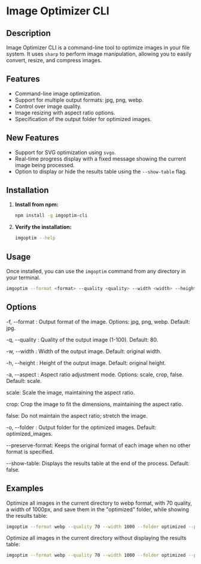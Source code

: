 # Image Optimizer CLI

## Description

Image Optimizer CLI is a command-line tool to optimize images in your file system. It uses `sharp` to perform image manipulation, allowing you to easily convert, resize, and compress images.

## Features

* Command-line image optimization.
* Support for multiple output formats: jpg, png, webp.
* Control over image quality.
* Image resizing with aspect ratio options.
* Specification of the output folder for optimized images.

## New Features

* Support for SVG optimization using `svgo`.
* Real-time progress display with a fixed message showing the current image being processed.
* Option to display or hide the results table using the `--show-table` flag.

## Installation

1. **Install from npm:**

    ```bash
    npm install -g imgoptim-cli
    ```

2. **Verify the installation:**

    ```bash
    imgoptim --help
    ```

## Usage

Once installed, you can use the `imgoptim` command from any directory in your terminal.

```bash
imgoptim --format <format> --quality <quality> --width <width> --height <height> --aspect <aspect> --folder <folder> --preserve-format --show-table
```

## Options
-f, --format <format>: Output format of the image. Options: jpg, png, webp. Default: jpg.

-q, --quality <quality>: Quality of the output image (1-100). Default: 80.

-w, --width <width>: Width of the output image. Default: original width.

-h, --height <height>: Height of the output image. Default: original height.

-a, --aspect <aspect>: Aspect ratio adjustment mode. Options: scale, crop, false. Default: scale.

scale: Scale the image, maintaining the aspect ratio.

crop: Crop the image to fit the dimensions, maintaining the aspect ratio.

false: Do not maintain the aspect ratio; stretch the image.

-o, --folder <folder>: Output folder for the optimized images. Default: optimized_images.

--preserve-format: Keeps the original format of each image when no other format is specified.

--show-table: Displays the results table at the end of the process. Default: false.

## Examples
Optimize all images in the current directory to webp format, with 70 quality, a width of 1000px, and save them in the "optimized" folder, while showing the results table:

```bash
imgoptim --format webp --quality 70 --width 1000 --folder optimized --preserve-format --show-table
```

Optimize all images in the current directory without displaying the results table:

```bash
imgoptim --format webp --quality 70 --width 1000 --folder optimized --preserve-format
```